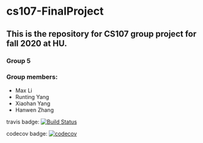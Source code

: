 # cs107-FinalProject
## This is the repository for CS107 group project for fall 2020 at HU.
### Group 5
### Group members:
- Max Li
- Runting Yang
- Xiaohan Yang
- Hanwen Zhang


travis badge:
[![Build Status](https://travis-ci.com/auto-differentiaters-in-CST/cs107-FinalProject.svg?token=AjVcVSqkqdiJgwaimWYR&branch=M2_dev)](https://travis-ci.com/auto-differentiaters-in-CST/cs107-FinalProject)

codecov badge:
[![codecov](https://codecov.io/gh/auto-differentiaters-in-CST/cs107-FinalProject/branch/M2_dev/graph/badge.svg?token=US1Y8Z9OE0)](https://codecov.io/gh/auto-differentiaters-in-CST/cs107-FinalProject)

